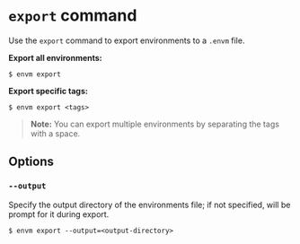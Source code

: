 # `export` command

Use the `export` command to export environments to a `.envm` file.

**Export all environments:**

```shell
$ envm export
```

**Export specific tags:**

```shell
$ envm export <tags>
```
> **Note:** You can export multiple environments by separating the tags with a space.

## Options

### `--output`

Specify the output directory of the environments file; if not specified, will be prompt for it during export.

```shell
$ envm export --output=<output-directory>
```